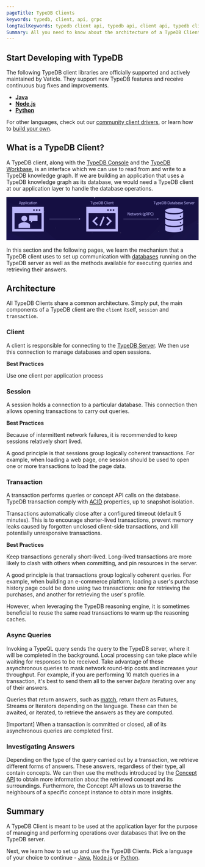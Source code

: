 ```yaml
---
pageTitle: TypeDB Clients
keywords: typedb, client, api, grpc
longTailKeywords: typedb client api, typedb api, client api, typedb client architecture, typedb session, typedb transaction
Summary: All you need to know about the architecture of a TypeDB Client.
---
```


## Start Developing with TypeDB

The following TypeDB client libraries are officially supported and actively maintained by Vaticle. They support new
TypeDB features and receive continuous bug fixes and improvements.

- [**Java**](./01-java.md)
- [**Node.js**](./03-nodejs.md)
- [**Python**](./02-python.md)

For other languages, check out our [community client drivers](./04-other-languages.md), or learn how to [build your own](./05-new-client.md).

## What is a TypeDB Client?
A TypeDB client, along with the [TypeDB Console](../02-console/01-console.md) and the [TypeDB Workbase](../07-workbase/00-overview.md), is an interface which we can use to read from and write to a TypeDB knowledge graph. If we are building an application that uses a TypeDB knowledge graph as its database, we would need a TypeDB client at our application layer to handle the database operations.

![Structure of a TypeDB Client Application](../images/client-api/client-server-comms.png)

In this section and the following pages, we learn the mechanism that a TypeDB client uses to set up communication with [databases](../06-management/01-database.md) running on the TypeDB server as well as the methods available for executing queries and retrieving their answers.

## Architecture
All TypeDB Clients share a common architecture. Simply put, the main components of a TypeDB client are the `client` itself, `session` and `transaction`.

### Client
A client is responsible for connecting to the [TypeDB Server](/docs/running-typedb/install-and-run#start-the-typedb-server). We then use this connection to manage databases and open sessions. 

**Best Practices**

Use one client per application process

### Session
A session holds a connection to a particular database. This connection then allows opening transactions to carry out queries. 

**Best Practices**

Because of intermittent network failures, it is recommended to keep sessions relatively short lived. 

A good principle is that sessions group logically coherent transactions. For example, when loading a web page, one session should be used to open one or more transactions to load the page data.

### Transaction
A transaction performs queries or concept API calls on the database. TypeDB transaction comply with [ACID](/docs/06-management/02-acid.md) properties, up to snapshot isolation. 

Transactions automatically close after a configured timeout (default 5 minutes). This is to encourage shorter-lived transactions,
prevent memory leaks caused by forgotten unclosed client-side transactions, and kill potentially unresponsive transactions.

**Best Practices**

Keep transactions generally short-lived. Long-lived transactions are more likely to clash with others when committing, and pin resources in the server.

A good principle is that transactions group logically coherent queries. For example, when building an e-commerce platform, loading a user's purchase history page could be done using two transactions: one for retrieving the purchases, and another for retrieving the user's profile.

However, when leveraging the TypeDB reasoning engine, it is sometimes beneficial to reuse the same read transactions to warm up the reasoning caches.

### Async Queries
Invoking a TypeQL query sends the query to the TypeDB server, where it will be completed in the background. Local processing can take place while waiting for responses to be received. Take advantage of these asynchronous queries to mask network round-trip costs and increases your throughput. For example, if you are performing 10 match queries in a transaction, it's best to send them all to the server _before_ iterating over any of their answers.

Queries that return answers, such as [match](/docs/query/match-clause), return them as Futures, Streams or Iterators depending on the language. These can then be awaited, or iterated, to retrieve the answers as they are computed.

<div class="note">
[Important]
When a transaction is committed or closed, all of its asynchronous queries are completed first.
</div>

### Investigating Answers
Depending on the type of the query carried out by a transaction, we retrieve different forms of answers. These answers, regardless of their type, all contain concepts. We can then use the methods introduced by the [Concept API](../04-concept-api/00-overview.md) to obtain more information about the retrieved concept and its surroundings. Furthermore, the Concept API allows us to traverse the neighbours of a specific concept instance to obtain more insights.

## Summary
A TypeDB Client is meant to be used at the application layer for the purpose of managing and performing operations over databases that live on the TypeDB server.

Next, we learn how to set up and use the TypeDB Clients. Pick a language of your choice to continue - [Java](../03-client-api/01-java.md), [Node.js](../03-client-api/03-nodejs.md) or [Python](../03-client-api/02-python.md).
